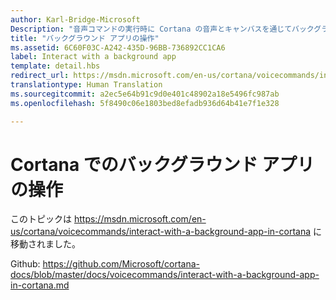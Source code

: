 ```yaml
---
author: Karl-Bridge-Microsoft
Description: "音声コマンドの実行時に Cortana の音声とキャンバスを通じてバックグラウンド アプリを操作する方法について説明します。"
title: "バックグラウンド アプリの操作"
ms.assetid: 6C60F03C-A242-435D-96BB-736892CC1CA6
label: Interact with a background app
template: detail.hbs
redirect_url: https://msdn.microsoft.com/en-us/cortana/voicecommands/interact-with-a-background-app-in-cortana
translationtype: Human Translation
ms.sourcegitcommit: a2ec5e64b91c9d0e401c48902a18e5496fc987ab
ms.openlocfilehash: 5f8490c06e1803bed8efadb936d64b41e7f1e328

---
```


# Cortana でのバックグラウンド アプリの操作

このトピックは https://msdn.microsoft.com/en-us/cortana/voicecommands/interact-with-a-background-app-in-cortana に移動されました。

Github: https://github.com/Microsoft/cortana-docs/blob/master/docs/voicecommands/interact-with-a-background-app-in-cortana.md



<!--HONumber=Jul16_HO1-->


